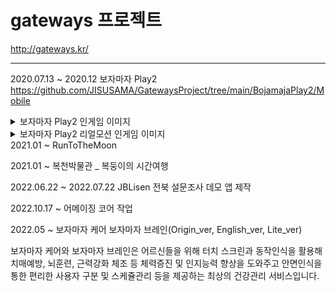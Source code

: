 # gateways 프로젝트

http://gateways.kr/

------------------------------------------------------------------------------------------------------------------------------------

2020.07.13 ~ 2020.12 
보자마자 Play2
<br>
https://github.com/JISUSAMA/GatewaysProject/tree/main/BojamajaPlay2/Mobile

<details>
<summary> 보자마자 Play2 인게임 이미지</summary>

![화면 캡처 2023-03-15 084159](https://user-images.githubusercontent.com/38304918/225167250-da816569-5ef9-40d8-b0ce-402437f0d65c.png)
![화면 캡처 2023-03-15 084545](https://user-images.githubusercontent.com/38304918/225167268-73be2ad4-86b0-4711-bae6-1e938964fb10.png)
![화면 캡처 2023-03-15 084636](https://user-images.githubusercontent.com/38304918/225167286-d955b8c4-92f9-473a-83be-936fd3f35f4b.png)
![화면 캡처 2023-03-15 084704](https://user-images.githubusercontent.com/38304918/225167295-1ddec464-c1da-4424-a7e1-3451a597ff31.png)

</details>
<details>

보자마자 Play2 리얼모션
                     
모션인식 기반 캐쥬얼 게임!
동작인식 센서를 통해 사람의 손동작을 인식 및 입력하는 기술을 적용하여 30초동안 10개의 게임이 진행되는 새로운 방식의 모션 캐쥬얼 게임입니다.

<summary> 보자마자 Play2 리얼모션 인게임 이미지</summary>


</details>
2021.01 ~ RunToTheMoon

2021.01 ~ 복천박물관 _ 복둥이의 시간여행

2022.06.22 ~ 2022.07.22  JBLisen 전북 설문조사 데모 앱 제작

2022.10.17 ~ 어메이징 코어 작업

2022.05 ~  보자마자 케어
           보자마자 브레인(Origin_ver, English_ver, Lite_ver)

보자마자 케어와 보자마자 브레인은 어르신들을 위해 터치 스크린과 동작인식을 활용해 치매예방, 뇌훈련, 근력강화 체조 등 체력증진 및 인지능력 향상을 도와주고 안면인식을 통한 편리한 사용자 구분 및 스케쥴관리 등을 제공하는 최상의 건강관리 서비스입니다.

